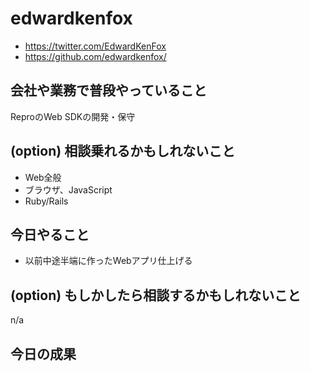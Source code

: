 # edwardkenfox

- https://twitter.com/EdwardKenFox
- https://github.com/edwardkenfox/

## 会社や業務で普段やっていること

ReproのWeb SDKの開発・保守

## (option) 相談乗れるかもしれないこと

- Web全般
- ブラウザ、JavaScript
- Ruby/Rails

## 今日やること

- 以前中途半端に作ったWebアプリ仕上げる

## (option) もしかしたら相談するかもしれないこと

n/a

## 今日の成果
